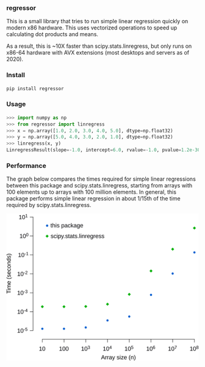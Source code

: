 ### regressor

This is a small library that tries to run simple linear regression quickly on
modern x86 hardware. This uses vectorized operations to speed up calculating dot products and means.

As a result, this is ~10X faster than scipy.stats.linregress, but only runs
on x86-64 hardware with AVX extensions (most desktops and servers as of 2020).

### Install
```sh
pip install regressor
```

### Usage
```py
>>> import numpy as np
>>> from regressor import linregress
>>> x = np.array([1.0, 2.0, 3.0, 4.0, 5.0], dtype=np.float32)
>>> y = np.array([5.0, 4.0, 3.0, 2.0, 1.0], dtype=np.float32)
>>> linregress(x, y)
LinregressResult(slope=-1.0, intercept=6.0, rvalue=-1.0, pvalue=1.2e-30, stderr=0.0)
```

### Performance
The graph below compares the times required for simple linear regressions between
this package and scipy.stats.linregress, starting from arrays with 100 elements
up to arrays with 100 million elements. In general, this package performs simple
linear regression in about 1/15th of the time required by scipy.stats.linregress.

![Performance](/docs/performance.svg)
